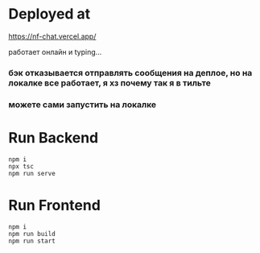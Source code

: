 # Deployed at
https://nf-chat.vercel.app/

работает онлайн и typing...

### бэк отказывается отправлять сообщения на деплое, но на локалке все работает, я хз почему так я в тильте
### можете сами запустить на локалке
# Run Backend
  ```
npm i
npx tsc
npm run serve
```
# Run Frontend
```
npm i
npm run build
npm run start
```
